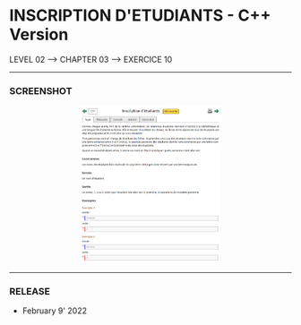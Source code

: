 # INSCRIPTION D'ETUDIANTS - C++ Version
LEVEL 02 --> CHAPTER 03 --> EXERCICE 10

---
### **SCREENSHOT**

<div align="center">
    <img
        src="https://github.com/Ayckinn/CPP/blob/main/FRANCE_IOI/LEVEL_02/Chapter_03/10_inscription_etudiants/todo.png"
        alt="DEMO"
        style="width:50%">
</div>

---
### **RELEASE**

- February 9' 2022